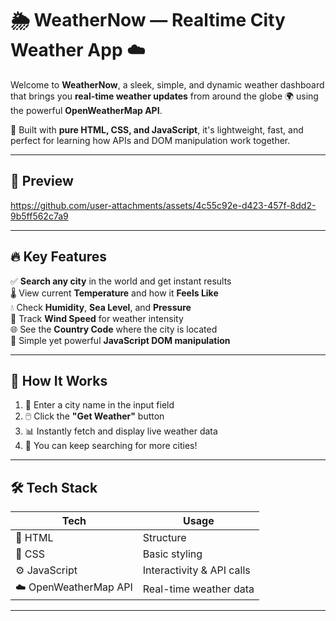 # 🌦️ WeatherNow — Realtime City Weather App ☁️

Welcome to **WeatherNow**, a sleek, simple, and dynamic weather dashboard that brings you **real-time weather updates** from around the globe 🌍 using the powerful **OpenWeatherMap API**.  

📱 Built with **pure HTML, CSS, and JavaScript**, it's lightweight, fast, and perfect for learning how APIs and DOM manipulation work together.

---

## 📸  Preview


https://github.com/user-attachments/assets/4c55c92e-d423-457f-8dd2-9b5ff562c7a9




---

## 🔥 Key Features

✅ **Search any city** in the world and get instant results  
🌡️ View current **Temperature** and how it **Feels Like**  
💧 Check **Humidity**, **Sea Level**, and **Pressure**  
💨 Track **Wind Speed** for weather intensity  
🌐 See the **Country Code** where the city is located  
🧠 Simple yet powerful **JavaScript DOM manipulation**

---

## 🎯 How It Works

1. 📝 Enter a city name in the input field  
2. 🖱️ Click the **"Get Weather"** button  
3. 📊 Instantly fetch and display live weather data  
4. 🔁 You can keep searching for more cities!

---

## 🛠️ Tech Stack

| Tech | Usage |
|------|-------|
| 🧾 HTML | Structure |
| 🎨 CSS | Basic styling |
| ⚙️ JavaScript | Interactivity & API calls |
| ☁️ OpenWeatherMap API | Real-time weather data |

---



